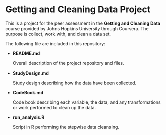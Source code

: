 Getting and Cleaning Data Project
=================================

This is a project for the peer assessment in the __Getting and Cleaning Data__ course provided by Johns Hopkins University through Coursera. 
The purpose is collect, work with, and clean a data set.

The following file are included in this repository:

* __README.md__

	Overall description of the project repository and files. 
* __StudyDesign.md__

	Study design describing how the data have been collected.
* __CodeBook.md__

	Code book describing each variable, the data, and any transformations or work performed to clean up the data.
* __run_analysis.R__

  Script in R performing the stepwise data cleansing. 

